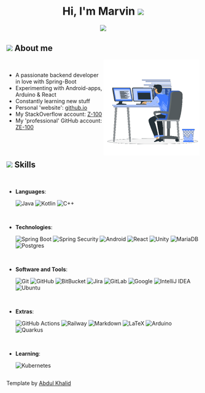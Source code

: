 
<h1 align="center"><b>Hi, I'm Marvin </b><img src="https://media.giphy.com/media/hvRJCLFzcasrR4ia7z/giphy.gif" width="35"></h1>

<p align="center">
  <a href="https://github.com/DenverCoder1/readme-typing-svg"><img src="https://readme-typing-svg.herokuapp.com?font=Time+New+Roman&color=cyan&size=25&center=true&vCenter=true&width=600&height=100&lines=Hello+there..&hearts;++;General+Keno-..;Backend+Developer+&+Programming+apprentice;Kotlin's+da+best;Active+learner+of...+stuff"></a>
</p>

## <img src="https://media.giphy.com/media/v1.Y2lkPTc5MGI3NjExM20xeWZjcHp4d2pyNjY3aDA2dnFxOWtrcjF1bnNoeGgwZ2ZhaG9kYyZlcD12MV9pbnRlcm5hbF9naWZfYnlfaWQmY3Q9cw/WFZvB7VIXBgiz3oDXE/giphy.gif" width="25"/><b>  About me</b>

<picture> <img align="right" src="https://github.com/0xAbdulKhalid/0xAbdulKhalid/raw/main/assets/mdImages/Right_Side.gif" width = 250px></picture>

<br>

- A passionate backend developer in love with Spring-Boot
- Experimenting with Android-apps, Arduino & React
- Constantly learning new stuff
- Personal 'website': [github.io](https://z-100.githubio.com.ml)
- My StackOverflow account: [Z-100](https://stackoverflow.com/users/14442758/z-100)
- My 'professional' GitHub account: [ZE-100](https://github.com/ZE-100)

<br/>
<br/>

## <img src="https://media2.giphy.com/media/QssGEmpkyEOhBCb7e1/giphy.gif?cid=ecf05e47a0n3gi1bfqntqmob8g9aid1oyj2wr3ds3mg700bl&rid=giphy.gif" width="25"><b>  Skills</b>

<br>

<p align="center">

- **Languages**:

  ![Java](https://img.shields.io/badge/java-%23ED8B00.svg?style=for-the-badge&logo=openjdk&logoColor=white)
  ![Kotlin](https://img.shields.io/badge/kotlin-%237F52FF.svg?style=for-the-badge&logo=kotlin&logoColor=white)
  ![C++](https://img.shields.io/badge/C++%20-%2300599C.svg?style=for-the-badge&logo=c%2B%2B&logoColor=white)

<br>   

- **Technologies**:

  ![Spring Boot](https://img.shields.io/badge/SpringBoot-%236DB33F.svg?style=for-the-badge&logo=spring-boot&logoColor=white)
  ![Spring Security](https://img.shields.io/badge/Spring_Security-6DB33F?style=for-the-badge&logo=Spring-Security&logoColor=white)
  ![Android](https://img.shields.io/badge/Android-3DDC84?style=for-the-badge&logo=android&logoColor=white)
  ![React](https://img.shields.io/badge/react-%2320232a.svg?style=for-the-badge&logo=react&logoColor=%2361DAFB)
  ![Unity](https://img.shields.io/badge/Unity-100000?style=for-the-badge&logo=unity&logoColor=white)
  ![MariaDB](https://img.shields.io/badge/MariaDB-003545?style=for-the-badge&logo=mariadb&logoColor=white)
  ![Postgres](https://img.shields.io/badge/postgres-%23316192.svg?style=for-the-badge&logo=postgresql&logoColor=white)

<br>

- **Software and Tools**:

  ![Git](https://img.shields.io/badge/git-%23F05033.svg?style=for-the-badge&logo=git&logoColor=white)
  ![GitHub](https://img.shields.io/badge/github-%23121011.svg?style=for-the-badge&logo=github&logoColor=white)
  ![BitBucket](https://img.shields.io/badge/Bitbucket-0747a6?style=for-the-badge&logo=bitbucket&logoColor=white)
  ![Jira](https://img.shields.io/badge/Jira-0052CC?style=for-the-badge&logo=Jira&logoColor=white)
  ![GitLab](https://img.shields.io/badge/GitLab-330F63?style=for-the-badge&logo=gitlab&logoColor=white)
  ![Google](https://img.shields.io/badge/google-%234285F4.svg?style=for-the-badge&logo=google&logoColor=white)
  ![IntelliJ IDEA](https://img.shields.io/badge/IntelliJIDEA-000000.svg?style=for-the-badge&logo=intellij-idea&logoColor=white)
  ![Ubuntu](https://img.shields.io/badge/Ubuntu-E95420?style=for-the-badge&logo=ubuntu&logoColor=white)

<br>

- **Extras**:

  ![GitHub Actions](https://img.shields.io/badge/github%20actions-%232671E5.svg?style=for-the-badge&logo=githubactions&logoColor=white)
  ![Railway](https://img.shields.io/badge/Railway-131415?style=for-the-badge&logo=railway&logoColor=white)
  ![Markdown](https://img.shields.io/badge/markdown-%23000000.svg?style=for-the-badge&logo=markdown&logoColor=white)
  ![LaTeX](https://img.shields.io/badge/LaTeX-47A141?style=for-the-badge&logo=LaTeX&logoColor=white)
  ![Arduino](https://img.shields.io/badge/Arduino-00979D?style=for-the-badge&logo=Arduino&logoColor=white)
  ![Quarkus](https://img.shields.io/badge/Quarkus-000000?style=for-the-badge&logo=quarkus)
   
<br>

- **Learning**:

  ![Kubernetes](https://img.shields.io/badge/kubernetes-%23326ce5.svg?style=for-the-badge&logo=kubernetes&logoColor=white)
  
</p>

##


Template by [Abdul Khalid](https://github.com/0xabdulkhalid)
